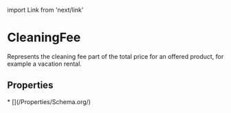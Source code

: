 import Link from 'next/link'

# CleaningFee

Represents the cleaning fee part of the total price for an offered product, for example a vacation rental.

## Properties

<Grid>
* [](/Properties/Schema.org/)

</Grid>

